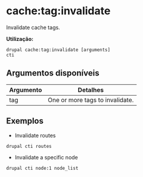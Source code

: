 # cache:tag:invalidate
Invalidate cache tags.

**Utilização:**
```
drupal cache:tag:invalidate [arguments]
cti
```

## Argumentos disponíveis
Argumento | Detalhes
---------|-------------
tag | One or more tags to invalidate.

## Exemplos
* Invalidate routes
```
drupal cti routes
```
* Invalidate a specific node
```
drupal cti node:1 node_list
```
